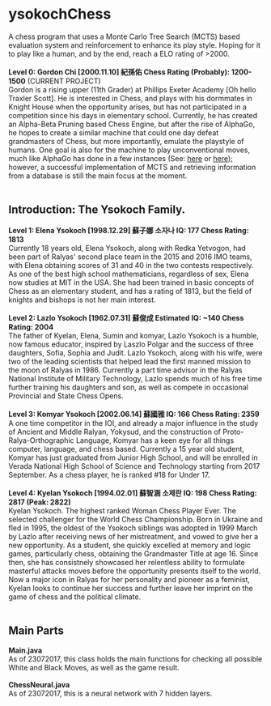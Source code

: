 # ysokochChess
A chess program that uses a Monte Carlo Tree Search (MCTS) based evaluation system and reinforcement to enhance its play style. Hoping for it to play like a human, and by the end, reach a ELO rating of >2000. 
<br><br>
<b>Level 0: Gordon Chi [2000.11.10] 紀孫佑 Chess Rating (Probably): 1200-1500</b> (CURRENT PROJECT)<br>
Gordon is a rising upper (11th Grader) at Phillips Exeter Academy [Oh hello Traxler Scott]. He is interested in Chess, and plays with his dormmates in Knight House when the opportunity arises, but has not participated in a competition since his days in elementary school. Currently, he has created an Alpha-Beta Pruning based Chess Engine, but after the rise of AlphaGo, he hopes to create a similar machine that could one day defeat grandmasters of Chess, but more importantly, emulate the playstyle of humans. One goal is also for the machine to play unconventional moves, much like AlphaGo has done in a few instances (See: <a href="https://www.youtube.com/watch?v=JNrXgpSEEIE">here</a> or <a href="https://www.youtube.com/watch?v=yCALyQRN3hw&feature=youtu.be&t=3h10m24s">here</a>); however, a successful implementation of MCTS and retrieving information from a database is still the main focus at the moment.
<br><br>
<h2>Introduction: The Ysokoch Family. </h2>
<b>Level 1: Elena Ysokoch [1998.12.29] 蘇子娜 소자나 IQ: 177 Chess Rating: 1813 </b><br>
Currently 18 years old, Elena Ysokoch, along with Redka Yetvogon, had been part of Ralyas' second place team in the 2015 and 2016 IMO teams, with Elena obtaining scores of 31 and 40 in the two contests respectively. As one of the best high school mathematicians, regardless of sex, Elena now studies at MIT in the USA. She had been trained in basic concepts of Chess as an elementary student, and has a rating of 1813, but the field of knights and bishops is not her main interest.
<br><br>
<b> Level 2: Lazlo Ysokoch [1962.07.31] 蘇俊成 Estimated IQ: ~140 Chess Rating: 2004</b> <br>
The father of Kyelan, Elena, Sumin and komyar, Lazlo Ysokoch is a humble, now famous educator, inspired by Laszlo Polgar and the success of three daughters, Sofia, Sophia and Judit. Lazlo Ysokoch, along with his wife, were two of the leading scientists that helped lead the first manned mission to the moon of Ralyas in 1986. Currently a part time advisor in the Ralyas National Institute of Military Technology, Lazlo spends much of his free time further training his daughters and son, as well as compete in occasional Provincial and State Chess Opens.
<br><br>
<b> Level 3: Komyar Ysokoch [2002.06.14] 蘇國雅 IQ: 166 Chess Rating: 2359 </b> <br>
A one time competitor in the IOI, and already a major influence in the study of Ancient and Middle Ralyan, Yokysud, and the construction of Proto-Ralya-Orthographic Language, Komyar has a keen eye for all things computer, language, and chess based. Currently a 15 year old student, Komyar has just graduated from Junior High School, and will be enrolled in Verada National High School of Science and Technology starting from 2017 September. As a chess player, he is ranked #18 for Under 17.
<br> <br>
<b> Level 4: Kyelan Ysokoch [1994.02.01] 蘇智涵  소제란 IQ: 198 Chess Rating: 2817 (Peak: 2822) </b> <br> 
Kyelan Ysokoch. The highest ranked Woman Chess Player Ever. The selected challenger for the World Chess Championship. Born in Ukraine and fled in 1995, the oldest of the Ysokoch siblings was adopted in 1999 March by Lazlo after receiving news of her mistreatment, and vowed to give her a new opportunity. As a student, she quickly excelled at memory and logic games, particularly chess, obtaining the Grandmaster Title at age 16. Since then, she has consistnely showcased her relentless ability to formulate masterful attacks moves before the opportunity presents itself to the world. Now a major icon in Ralyas for her personality and pioneer as a feminist, Kyelan looks to continue her success and further leave her imprint on the game of chess and the political climate.
<br>
<br>
<h2> Main Parts </h2>
<b> Main.java </b><br>
As of 23072017, this class holds the main functions for checking all possible White and Black Moves, as well as the game result.
<br><br>
<b> ChessNeural.java </b> <br>
As of 23072017, this is a neural network with 7 hidden layers.
